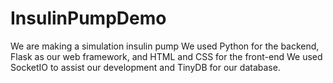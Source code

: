 # InsulinPumpDemo
We are making a simulation insulin pump 
We used Python for the backend, Flask as our web framework, and HTML and CSS for the front-end
We used SocketIO to assist our development and TinyDB for our database.
